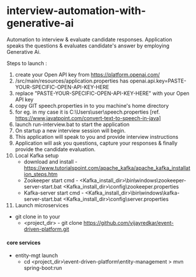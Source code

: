 # interview-automation-with-generative-ai
Automation to interview &amp; evaluate candidate responses. 
Application speaks the questions &amp; evaluates candidate's answer by employing Generative Ai.

Steps to launch :
1. create your Open API key from https://platform.openai.com/
2. /src/main/resources/application.properties has    openai.api.key=PASTE-YOUR-SPECIFIC-OPEN-API-KEY-HERE
3. replace "PASTE-YOUR-SPECIFIC-OPEN-API-KEY-HERE" with your Open API key
4. copy GIT speech.properties in to you machine's home directory 
5. for eg. in my case it is C:\Users\user\speech.properties  [ref. https://www.javatpoint.com/convert-text-to-speech-in-java]
6. launch  run-interview.bat   to start the application
7. On startup a new interview session will begin.
8. This application will speak to you and provide interview instructions
9. Application will ask you questions, capture your responses & finally provide the candidate evaluation.
10. Local Kafka setup
    - download and install - https://www.tutorialspoint.com/apache_kafka/apache_kafka_installation_steps.htm
    - Zookeeper start cmd  - <Kafka_install_dir>\bin\windows\zookeeper-server-start.bat <Kafka_install_dir>\config\zookeeper.properties
    - Kafka-server start cmd - <Kafka_install_dir>\bin\windows\kafka-server-start.bat <Kafka_install_dir>\config\server.properties
11. Launch microservices
   - git clone in to your 
     - <project_dir> - git clone https://github.com/vijayredkar/event-driven-platform.git
   #### core services
   - entity-mgt launch      
     - cd <project_dir>\event-driven-platform\entity-management >  mvn spring-boot:run
